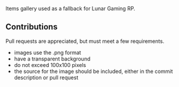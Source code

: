 Items gallery used as a fallback for Lunar Gaming RP.

## Contributions

Pull requests are appreciated, but must meet a few requirements.

- images use the .png format
- have a transparent background
- do not exceed 100x100 pixels
- the source for the image should be included, either in the commit description or pull request
